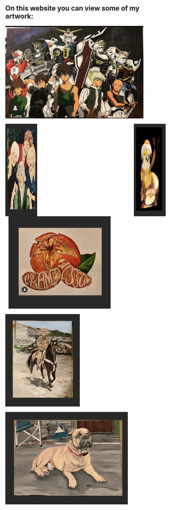 ## On this website you can view some of my artwork:  

<img src="Gundam.jpg"
     alt="Gundam"
     style="float: center; height: 290px;" />

<img src="Images/GG.png"
     alt="Golden Girls"
     style="float: left; height: 290px; width: 100px;" />
     
<img src="Images/BCW.png"
     alt="BCW"
     style="float: right; height: 290px; width: 100px; " />
  
  <img src="Images/KL.png"
    alt="Square"
     style="float: center; height: 290px; margin-left: 10px;" />
    
   <img src="Images/N.png"
     alt="Nat"
     style="float: center; height: 290px;" />
   
   <img src="Images/P.png"
     alt="Pup"
     style="float: center; height: 290px;" />



